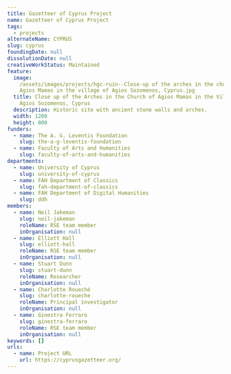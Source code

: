 ```yaml
---
title: Gazetteer of Cyprus Project
name: Gazetteer of Cyprus Project
tags:
  - projects
alternateName: CYPRUS
slug: cyprus
foundingDate: null
dissolutionDate: null
creativeWorkStatus: Maintained
feature:
  image:
    /assets/images/projects/hgc-ruin--Close-up of the arches in the church of
    Agios Mamas in the village of Agios Sozomenos, Cyprus.jpg
  title: Close up of the Arches in the Church of Agios Mamas in the Village of
    Agios Sozomenos, Cyprus
  description: Historic site with ancient stone walls and arches.
  width: 1200
  height: 800
funders:
  - name: The A. G. Leventis Foundation
    slug: the-a-g-leventis-foundation
  - name: Faculty of Arts and Humanities
    slug: faculty-of-arts-and-humanities
departments:
  - name: University of Cyprus
    slug: university-of-cyprus
  - name: FAH Department of Classics
    slug: fah-department-of-classics
  - name: FAH Department of Digital Humanities
    slug: ddh
members:
  - name: Neil Jakeman
    slug: neil-jakeman
    roleName: RSE team member
    inOrganisation: null
  - name: Elliott Hall
    slug: elliott-hall
    roleName: RSE team member
    inOrganisation: null
  - name: Stuart Dunn
    slug: stuart-dunn
    roleName: Researcher
    inOrganisation: null
  - name: Charlotte Roueché
    slug: charlotte-roueche
    roleName: Principal investigator
    inOrganisation: null
  - name: Ginestra Ferraro
    slug: ginestra-ferraro
    roleName: RSE team member
    inOrganisation: null
keywords: []
urls:
  - name: Project URL
    url: https://cyprusgazetteer.org/
---
```

